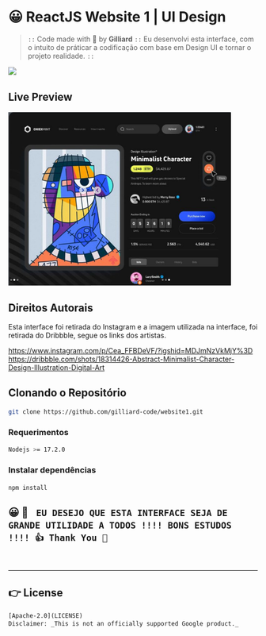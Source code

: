 # 😀 ReactJS Website 1 | UI Design

> `::` Code made with 💓 by **Gilliard** `::`
Eu desenvolvi esta interface, com o intuito de práticar a codificação com base em Design UI e tornar o projeto realidade. `::`
<div>
    <img src="https://logospng.org/download/react/logo-react-1024.png" style="width: 100px" />
</div>

## Live Preview



<img src="https://github.com/gilliard-code/website1/blob/main/printscreen.png" style="width: 450px" />

## Direitos Autorais

Esta interface foi retirada do Instagram e a imagem utilizada na interface, foi retirada do Dribbble, segue os links dos artistas.

https://www.instagram.com/p/Cea_FFBDeVF/?igshid=MDJmNzVkMjY%3D
<br>
https://dribbble.com/shots/18314426-Abstract-Minimalist-Character-Design-Illustration-Digital-Art


## Clonando o Repositório

```bash
git clone https://github.com/gilliard-code/website1.git
```

### Requerimentos

```bash
Nodejs >= 17.2.0
```

### Instalar dependências

```bash
npm install
```

## 😀 💓 ` EU DESEJO QUE ESTA INTERFACE SEJA DE GRANDE UTILIDADE A TODOS !!!! BONS ESTUDOS !!!! 👍 Thank You 🤝`

<br>

---

## 👉 License

```
[Apache-2.0](LICENSE)
Disclaimer: _This is not an officially supported Google product._
```
